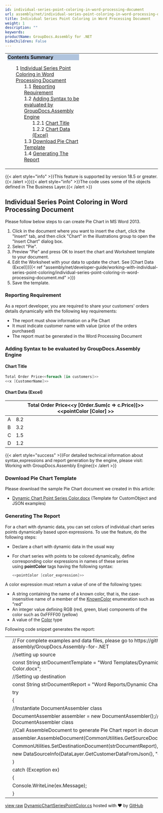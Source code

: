 ```yaml
---
id: individual-series-point-coloring-in-word-processing-document
url: assembly/net/individual-series-point-coloring-in-word-processing-document
title: Individual Series Point Coloring in Word Processing Document
weight: 1
description: ""
keywords: 
productName: GroupDocs.Assembly for .NET
hideChildren: False
---
```

<table class="sectionMacro" border="0" cellpadding="5" cellspacing="0" width="100%"><tbody><tr><td valign="top" width="50%"><div class="panel" style="border-top-width: 1px; border-right-width: 1px; border-bottom-width: 1px; border-left-width: 1px;"><div class="panelHeader" style="border-bottom-width: 1px; background-color: rgb(176, 196, 222);"><b>Contents Summary</b></div><div class="panelContent"><style type="text/css">div.rbtoc1593026666802 { padding-top: 0px; padding-right: 0px; padding-bottom: 0px; padding-left: 0px; }div.rbtoc1593026666802 ul { list-style-type: none; list-style-image: none; margin-left: 0px; }div.rbtoc1593026666802 li { margin-left: 0px; padding-left: 0px; }</style><div class="toc rbtoc1593026666802"><ul class="toc-indentation"><li><span class="TOCOutline">1</span> <a href="#IndividualSeriesPointColoringinWordProcessingDocument-IndividualSeriesPointColoringinWordProcessingDocument">Individual Series Point Coloring in Word Processing Document</a><ul class="toc-indentation"><li><span class="TOCOutline">1.1</span> <a href="#IndividualSeriesPointColoringinWordProcessingDocument-ReportingRequirement">Reporting Requirement</a></li><li><span class="TOCOutline">1.2</span> <a href="#IndividualSeriesPointColoringinWordProcessingDocument-AddingSyntaxtobeevaluatedbyGroupDocs.AssemblyEngine">Adding Syntax to be evaluated by GroupDocs.Assembly Engine</a><ul class="toc-indentation"><li><span class="TOCOutline">1.2.1</span> <a href="#IndividualSeriesPointColoringinWordProcessingDocument-ChartTitle">Chart Title</a></li><li><span class="TOCOutline">1.2.2</span> <a href="#IndividualSeriesPointColoringinWordProcessingDocument-ChartData(Excel)">Chart Data (Excel)</a></li></ul></li><li><span class="TOCOutline">1.3</span> <a href="#IndividualSeriesPointColoringinWordProcessingDocument-DownloadPieChartTemplate">Download Pie Chart Template</a></li><li><span class="TOCOutline">1.4</span> <a href="#IndividualSeriesPointColoringinWordProcessingDocument-GeneratingTheReport">Generating The Report</a></li></ul></li></ul></div></div></div></td><td valign="top" width="15%">&nbsp;</td><td valign="top" width="35%">&nbsp;</td></tr></tbody></table>

{{< alert style="info" >}}This feature is supported by version 18.5 or greater.{{< /alert >}}{{< alert style="info" >}}The code uses some of the objects defined in The Business Layer.{{< /alert >}}

## Individual Series Point Coloring in Word Processing Document

Please follow below steps to can create Pie Chart in MS Word 2013.

1.  Click in the document where you want to insert the chart, click the "Insert" tab, and then click "Chart" in the illustrations group to open the "Insert Chart" dialog box.
2.  Select "Pie".
3.  Preview "Pie" and press OK to insert the chart and Worksheet template to your document.
4.  Edit the Worksheet with your data to update the chart. See [Chart Data (Excel)]({{< ref "assembly/net/developer-guide/working-with-individual-series-point-coloring/individual-series-point-coloring-in-word-processing-document.md" >}})
5.  Save the template.

### Reporting Requirement

As a report developer, you are required to share your customers' orders details dynamically with the following key requirements:

*   The report must show information on a Pie Chart
*   It must indicate customer name with value (price of the orders purchased)
*   The report must be generated in the Word Processing Document

### Adding Syntax to be evaluated by GroupDocs.Assembly Engine

#### Chart Title

```csharp
Total Order Price<<foreach [in customers]>>
<<x [CustomerName]>>

```

#### Chart Data (Excel)

|   | Total Order Price<<y [Order.Sum(c => c.Price)]>><<pointColor [Color] >> |
| --- | --- |
| A | 8.2 |
| B | 3.2 |
| C | 1.5 |
| D | 1.2 |

{{< alert style="success" >}}For detailed technical information about syntax,expressions and report generation by the engine, please visit: Working with GroupDocs.Assembly Engine{{< /alert >}}

### Download Pie Chart Template

Please download the sample Pie Chart document we created in this article:

*   [Dynamic Chart Point Series Color.docx](https://github.com/groupdocs-assembly/GroupDocs.Assembly-for-.NET/blob/master/Examples/Data/Source/Word%20Templates/Dynamic%20Chart%20Point%20Series%20Color.docx) (Template for CustomObject and JSON examples) 

### Generating The Report

For a chart with dynamic data, you can set colors of individual chart series points dynamically based upon expressions. To use the feature, do the following steps:

*   Declare a chart with dynamic data in the usual way
*   For chart series with points to be colored dynamically, define corresponding color expressions in names of these series using **pointColor** tags having the following syntax:
    
    ```csharp
    <<pointColor [color_expression]>>
    ```
    

A color expression must return a value of one of the following types:

*   A string containing the name of a known color, that is, the case-insensitive name of a member of the [KnownColor](https://msdn.microsoft.com/en-us/library/system.drawing.knowncolor(v=vs.110).aspx) enumeration such as "red"
*   An integer value defining RGB (red, green, blue) components of the color such as 0xFFFF00 (yellow)
*   A value of the [Color](http://msdn.microsoft.com/en-us/library/system.drawing.color(v=vs.110).aspx) type

Following code snippet generates the report:

<table class="highlight tab-size js-file-line-container" data-tab-size="8" data-paste-markdown-skip=""><tbody><tr><td id="file-dynamicchartseriespointcolor-cs-L1" class="blob-num js-line-number" data-line-number="1"></td><td id="file-dynamicchartseriespointcolor-cs-LC1" class="blob-code blob-code-inner js-file-line"><span class="pl-c"><span class="pl-c">//</span> For complete examples and data files, please go to https://github.com/groupdocs-assembly/GroupDocs.Assembly-for-.NET</span></td></tr><tr><td id="file-dynamicchartseriespointcolor-cs-L2" class="blob-num js-line-number" data-line-number="2"></td><td id="file-dynamicchartseriespointcolor-cs-LC2" class="blob-code blob-code-inner js-file-line"><span class="pl-c"><span class="pl-c">//</span>setting up source</span></td></tr><tr><td id="file-dynamicchartseriespointcolor-cs-L3" class="blob-num js-line-number" data-line-number="3"></td><td id="file-dynamicchartseriespointcolor-cs-LC3" class="blob-code blob-code-inner js-file-line"><span class="pl-k">const</span> <span class="pl-en">String</span> <span class="pl-smi">strDocumentTemplate</span> <span class="pl-k">=</span> <span class="pl-s"><span class="pl-pds">"</span>Word Templates/Dynamic Chart Point Series Color.docx<span class="pl-pds">"</span></span>;</td></tr><tr><td id="file-dynamicchartseriespointcolor-cs-L4" class="blob-num js-line-number" data-line-number="4"></td><td id="file-dynamicchartseriespointcolor-cs-LC4" class="blob-code blob-code-inner js-file-line"><span class="pl-c"><span class="pl-c">//</span>Setting up destination</span></td></tr><tr><td id="file-dynamicchartseriespointcolor-cs-L5" class="blob-num js-line-number" data-line-number="5"></td><td id="file-dynamicchartseriespointcolor-cs-LC5" class="blob-code blob-code-inner js-file-line"><span class="pl-k">const</span> <span class="pl-en">String</span> <span class="pl-smi">strDocumentReport</span> <span class="pl-k">=</span> <span class="pl-s"><span class="pl-pds">"</span>Word Reports/Dynamic Chart Point Series Color.docx<span class="pl-pds">"</span></span>;</td></tr><tr><td id="file-dynamicchartseriespointcolor-cs-L6" class="blob-num js-line-number" data-line-number="6"></td><td id="file-dynamicchartseriespointcolor-cs-LC6" class="blob-code blob-code-inner js-file-line"><span class="pl-k">try</span></td></tr><tr><td id="file-dynamicchartseriespointcolor-cs-L7" class="blob-num js-line-number" data-line-number="7"></td><td id="file-dynamicchartseriespointcolor-cs-LC7" class="blob-code blob-code-inner js-file-line">{</td></tr><tr><td id="file-dynamicchartseriespointcolor-cs-L8" class="blob-num js-line-number" data-line-number="8"></td><td id="file-dynamicchartseriespointcolor-cs-LC8" class="blob-code blob-code-inner js-file-line"><span class="pl-c"><span class="pl-c">//</span>Instantiate DocumentAssembler class</span></td></tr><tr><td id="file-dynamicchartseriespointcolor-cs-L9" class="blob-num js-line-number" data-line-number="9"></td><td id="file-dynamicchartseriespointcolor-cs-LC9" class="blob-code blob-code-inner js-file-line"><span class="pl-en">DocumentAssembler</span> <span class="pl-smi">assembler</span> <span class="pl-k">=</span> <span class="pl-k">new</span> <span class="pl-en">DocumentAssembler</span>();<span class="pl-c"><span class="pl-c">//</span>initialize object of DocumentAssembler class</span></td></tr><tr><td id="file-dynamicchartseriespointcolor-cs-L10" class="blob-num js-line-number" data-line-number="10"></td><td id="file-dynamicchartseriespointcolor-cs-LC10" class="blob-code blob-code-inner js-file-line"><span class="pl-c"><span class="pl-c">//</span>Call AssembleDocument to generate Pie Chart report in document format</span></td></tr><tr><td id="file-dynamicchartseriespointcolor-cs-L11" class="blob-num js-line-number" data-line-number="11"></td><td id="file-dynamicchartseriespointcolor-cs-LC11" class="blob-code blob-code-inner js-file-line"><span class="pl-smi">assembler</span>.<span class="pl-en">AssembleDocument</span>(<span class="pl-smi">CommonUtilities</span>.<span class="pl-en">GetSourceDocument</span>(<span class="pl-smi">strDocumentTemplate</span>),</td></tr><tr><td id="file-dynamicchartseriespointcolor-cs-L12" class="blob-num js-line-number" data-line-number="12"></td><td id="file-dynamicchartseriespointcolor-cs-LC12" class="blob-code blob-code-inner js-file-line"><span class="pl-smi">CommonUtilities</span>.<span class="pl-en">SetDestinationDocument</span>(<span class="pl-smi">strDocumentReport</span>),</td></tr><tr><td id="file-dynamicchartseriespointcolor-cs-L13" class="blob-num js-line-number" data-line-number="13"></td><td id="file-dynamicchartseriespointcolor-cs-LC13" class="blob-code blob-code-inner js-file-line"><span class="pl-k">new</span> <span class="pl-en">DataSourceInfo</span>(<span class="pl-smi">DataLayer</span>.<span class="pl-en">GetCustomerDataFromJson</span>(), <span class="pl-s"><span class="pl-pds">"</span>customers<span class="pl-pds">"</span></span>));</td></tr><tr><td id="file-dynamicchartseriespointcolor-cs-L14" class="blob-num js-line-number" data-line-number="14"></td><td id="file-dynamicchartseriespointcolor-cs-LC14" class="blob-code blob-code-inner js-file-line">}</td></tr><tr><td id="file-dynamicchartseriespointcolor-cs-L15" class="blob-num js-line-number" data-line-number="15"></td><td id="file-dynamicchartseriespointcolor-cs-LC15" class="blob-code blob-code-inner js-file-line"><span class="pl-k">catch</span> (<span class="pl-en">Exception</span> <span class="pl-smi">ex</span>)</td></tr><tr><td id="file-dynamicchartseriespointcolor-cs-L16" class="blob-num js-line-number" data-line-number="16"></td><td id="file-dynamicchartseriespointcolor-cs-LC16" class="blob-code blob-code-inner js-file-line">{</td></tr><tr><td id="file-dynamicchartseriespointcolor-cs-L17" class="blob-num js-line-number" data-line-number="17"></td><td id="file-dynamicchartseriespointcolor-cs-LC17" class="blob-code blob-code-inner js-file-line"><span class="pl-smi">Console</span>.<span class="pl-en">WriteLine</span>(<span class="pl-smi">ex</span>.<span class="pl-smi">Message</span>);</td></tr><tr><td id="file-dynamicchartseriespointcolor-cs-L18" class="blob-num js-line-number" data-line-number="18"></td><td id="file-dynamicchartseriespointcolor-cs-LC18" class="blob-code blob-code-inner js-file-line">}</td></tr></tbody></table>

[view raw](https://gist.github.com/GroupDocsGists/fb1400ea59b283001465944f5a2780d8/raw/ee45261d4b989ba294afe0c5c1a3437c51c35ac4/DynamicChartSeriesPointColor.cs) [DynamicChartSeriesPointColor.cs](https://gist.github.com/GroupDocsGists/fb1400ea59b283001465944f5a2780d8#file-dynamicchartseriespointcolor-cs) hosted with ❤ by [GitHub](https://github.com)
